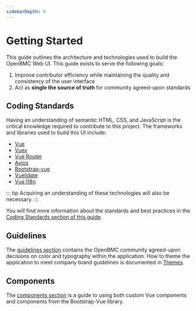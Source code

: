 ```yaml
---
sidebarDepth: 0
---
```


# Getting Started

This guide outlines the architecture and technologies used to build the OpenBMC Web UI. This guide exists to serve the following goals:

1. Improve contributor efficiency while maintaining the quality and consistency of the user interface
1. Act as **single the source of truth** for community agreed-upon standards

## Coding Standards
Having an understanding of semantic HTML, CSS, and JavaScript is the critical knowledge required to contribute to this project. The frameworks and libraries used to build this UI include:
- [Vue](https://vuejs.org/)
- [Vuex](https://vuex.vuejs.org/)
- [Vue Router](https://router.vuejs.org/)
- [Axios](https://github.com/axios/axios)
- [Bootstrap-vue](https://bootstrap-vue.js.org/)
- [Vuelidate](https://vuelidate.js.org/)
- [Vue I18n](https://kazupon.github.io/vue-i18n/)

::: tip
Acquiring an understanding of these technologies will also be necessary.
:::

You will find more information about the standards and best practices in the [Coding Standards section of this guide](/coding-standards/).

## Guidelines
The [guidelines section](/guide/guidelines) contains the OpenBMC community agreed-upon decisions on color and typography within the application. How to theme the application to meet company brand guidelines is documented in [Themes](/themes).

## Components
The [components section](/guide/components/) is a guide to using both custom Vue components and components from the Bootstrap-Vue library.

